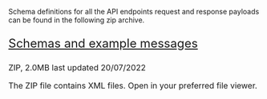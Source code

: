 Schema definitions for all the API endpoints request and response payloads can be found in the following zip archive.

<p class="govuk-body-l" style="font-size: 24px;">
  <a href="/api-documentation/docs/api/download/customs-inventory-linking-imports/2.0/inventory-linking-imports-schemas.zip" class="govuk-link">Schemas and example messages</a>
</p>

<p class="govuk-body-s" style="font-size: 16px;margin-bottom: 15px;">ZIP, 2.0MB last updated 20/07/2022</p>

<p class="govuk-body-s" style="font-size: 16px;margin-bottom: 15px;">The ZIP file contains XML files. Open in your preferred file viewer.</p>
